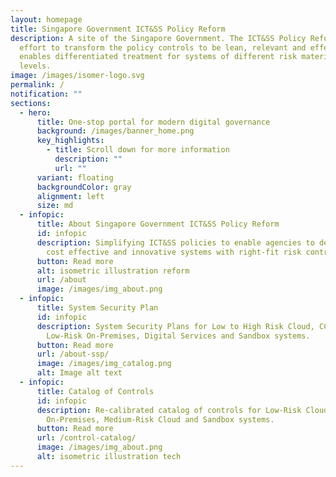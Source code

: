 ```yaml
---
layout: homepage
title: Singapore Government ICT&SS Policy Reform
description: A site of the Singapore Government. The ICT&SS Policy Reform is an
  effort to transform the policy controls to be lean, relevant and effective. It
  enables differentiated treatment for systems of different risk materiality
  levels.
image: /images/isomer-logo.svg
permalink: /
notification: ""
sections:
  - hero:
      title: One-stop portal for modern digital governance
      background: /images/banner_home.png
      key_highlights:
        - title: Scroll down for more information
          description: ""
          url: ""
      variant: floating
      backgroundColor: gray
      alignment: left
      size: md
  - infopic:
      title: About Singapore Government ICT&SS Policy Reform
      id: infopic
      description: Simplifying ICT&SS policies to enable agencies to deliver rapid,
        cost effective and innovative systems with right-fit risk controls.
      button: Read more
      alt: isometric illustration reform
      url: /about
      image: /images/img_about.png
  - infopic:
      title: System Security Plan
      id: infopic
      description: System Security Plans for Low to High Risk Cloud, CCoP Cloud,
        Low-Risk On-Premises, Digital Services and Sandbox systems.
      button: Read more
      url: /about-ssp/
      image: /images/img_catalog.png
      alt: Image alt text
  - infopic:
      title: Catalog of Controls
      id: infopic
      description: Re-calibrated catalog of controls for Low-Risk Cloud, Low-Risk
        On-Premises, Medium-Risk Cloud and Sandbox systems.
      button: Read more
      url: /control-catalog/
      image: /images/img_about.png
      alt: isometric illustration tech
---
```

